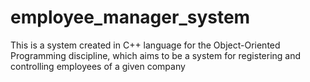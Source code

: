 # employee_manager_system
This is a system created in C++ language for the Object-Oriented Programming discipline, which aims to be a system for registering and controlling employees of a given company
